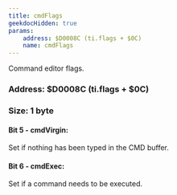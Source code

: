 ```yaml
---
title: cmdFlags
geekdocHidden: true
params:
    address: $D0008C (ti.flags + $0C)
    name: cmdFlags
---
```


Command editor flags.

### Address: $D0008C (ti.flags + $0C)

### Size: 1 byte

#### Bit 5 - cmdVirgin:
Set if nothing has been typed in the CMD buffer.

#### Bit 6 - cmdExec:
Set if a command needs to be executed.
